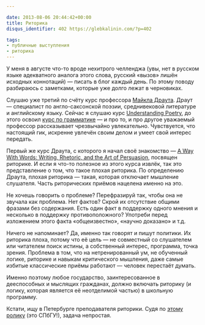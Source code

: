 ```yaml
---

date: 2013-08-06 20:44:42+00:00
title: Риторика
disqus_identifier: 402 https://glebkalinin.com/?p=402

tags:
- публичные выступления
- риторика
---
```


У меня в августе что-то вроде нехитрого челленджа (увы, нет в русском языке адекватного аналога этого слова, русский «вызов» лишён исходных коннотаций) — писать в блог каждый день. По этому поводу разбираюсь с заметками, которые уже долго лежат в черновиках.

Слушаю уже третий по счёту курс профессора [Майкла Драута](http://michaeldrout.com/). Драут — специалист по англо-саксонской поэзии, среднивековой литературе и английскому языку. Сейчас я слушаю курс [Understanding Poetry](http://www.recordedbooks.com/index.cfm?fuseaction=scholar.show_course&course_id=123), до этого освоил [курс по грамматике](http://www.recordedbooks.com/index.cfm?fuseaction=scholar.show_course&course_id=111) — и про то, и про другое уважаемый профессор рассказывает чрезвычайно увлекательно. Чувствуется, что настоящий гик, искренне увлечён своим делом и умеет свой интерес передать.

Первый же курс Драута, с которого я начал своё знакомство — [A Way With Words: Writing, Rhetoric, and the Art of Persuasion](http://www.recordedbooks.com/index.cfm?fuseaction=scholar.show_course&course_id=85&library&All), посвящен риторике. И если я что-то полезное из этого курса извлёк, так это представление о том, что такое плохая риторика. По определению Драута, плохая риторика — такая, которая отключает мышление слушателя. Часть риторических приёмов нацелена именно на это. 

Не хочешь говорить о проблеме? Перефразируй так, чтобы она не звучала как проблема. Нет фактов? Скрой их отсутствие общими фразами без содержания. Есть один факт в поддержку одного мнения и несколько в поддержку противоположного? Употреби перед изложением этого факта «общеизвестно», «научно доказано» и т.д.

Ничего не напоминает? Да, именно так говорят и пишут политики. Их риторика плоха, потому что её цель — не совместный со слушателем или читателем поиск истины, а собственный  интерес, программа, точка зрения. Проблема в том, что на нетренированный ум, не обученный логике, риторике и навыкам критического мышления, даже самые избитые классические приёмы работают — человек перестаёт думать.

Именно поэтому любое государство, заинтересованное в дееспособных и мыслящих гражданах, должно включать риторику (и логику, которая является её неотделимой частью) в школьную программу.

Кстати, ищу в Петербурге преподавателя риторики. Судя по [этому ролику](http://www.youtube.com/watch?v=EDCyrLWSFY4) (это СПбГУ!), задача непростая.
